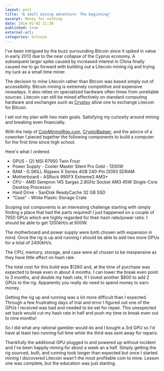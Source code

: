 ```yaml
---
layout: post
title: "A small mining adventure: The beginning"
excerpt: Money for nothing
date: 2014-01-02 21:30
published: true
external-url:
categories: bitcoin
---
```

I've been intrigued by the buzz surrounding Bitcoin since it spiked in value in early 2013 due to the near collapse of the Cyprus economy. A subsequent larger spike caused by increased interest in China finally caused me to go forward with building out a Litecoin mining rig and trying my luck as a small time miner.

The decision to mine Litecoin rather than Bitcoin was based simply out of accessibility. Bitcoin mining is extremely competitive and expensive nowadays. It also relies on specialized hardware often times from unreliable sources. Litecoin can still be mined effectively on standard computing hardware and exchanges such as [Cryptsy](https://www.cryptsy.com) allow one to exchange Litecoin for Bitcoin.

I set out my plan with two main goals. Satisfying my curiosity around mining and breaking even financially.

With the help of [CoinMiningRigs.com](http://www.coinminingrigs.com), [CryptoBadger](http://www.cryptobadger.com/build-your-own-litecoin-mining-rig), and the advice of a coworker I pieced together the following components to build a computer for the first time since high school.

Here's what I ordered. 

* GPUS - (2) MSI R7950 Twin Frozr
* Power Supply - Cooler Master Silent Pro Gold - 1200W
* RAM - G.SKILL Ripjaws X Series 4GB 240-Pin DDR3 SDRAM 
* Motherboard - ASRock 990FX Extreme3 AM3+
* CPU - AMD Sempron 145 Sargas 2.8GHz Socket AM3 45W Single-Core Desktop Processor
* Hard Drive - SanDisk ReadyCache 32 GB SSD
* "Case" - White Plastic Storage Crate

Scoping out components is an interesting challenge starting with simply finding a place that had the parts required! I just happened on a couple of 7950 GPUs which are highly regarded for their hash rate/power ratio. I should be able to get 1200kH/s at 600W.

The motherboard and power supply were both chosen with expansion in mind. Once the rig is up and running I should be able to add two more GPUs for a total of 2400kH/s.

The CPU, memory, storage, and case were all chosen to be inexpensive as they have little affect on hash rate.

The total cost for this build was $1260 and, at the time of purchase was expected to break even in about 4 months. I can lower the break even point to 3 months, and double my hash rate, if I invest another $800 to add 2 GPUs to the rig. Apparently you really do need to spend money to earn money.

Getting the rig up and running was a lot more difficult than I expected. Through a few frustrating days of trial and error I figured out one of the GPUs I received was bad and needed to be set for repair. This unexpected set back would cut my hash rate in half and push my time to break even out to nine months!

So I did what any rational gambler would do and I bought a 3rd GPU so I'd have at least two running full time while the third was sent away for repairs. 

Thankfully the additional GPU plugged in and powered up without incident and I've been happily mining for about a week an a half. Simply getting the rig sourced, built, and running took longer than expected but once I started mining I discovered Litecoin wasn't the most profitable coin to mine. Lesson one was complete, but the education was just starting.
